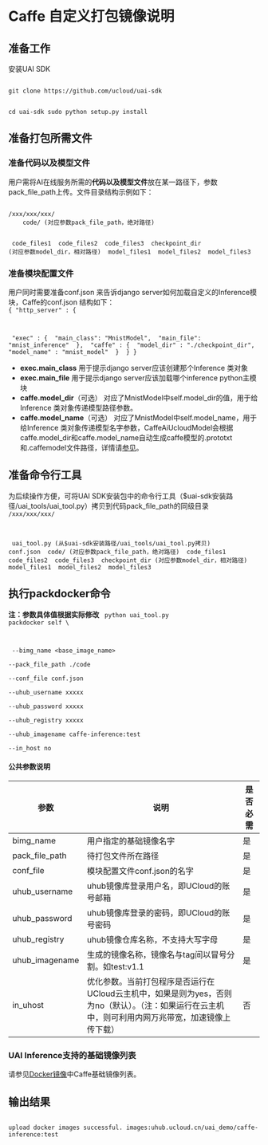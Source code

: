

# Caffe 自定义打包镜像说明
## 准备工作
安装UAI SDK

<code>
git clone https://github.com/ucloud/uai-sdk

cd uai-sdk
sudo python setup.py install
</code>

## 准备打包所需文件

### 准备代码以及模型文件
用户需将AI在线服务所需的**代码以及模型文件**放在某一路径下，参数pack\_file\_path上传。文件目录结构示例如下：

<code>
/xxx/xxx/xxx/
    code/ (对应参数pack_file_path，绝对路径)

​        code_files1
​        code_files2
​        code_files3
​        checkpoint_dir (对应参数model_dir，相对路径)
​            model_files1
​            model_files2
​            model_files3
</code>

### 准备模块配置文件

用户同时需要准备conf.json 来告诉django server如何加载自定义的Inference模块，Caffe的conf.json 结构如下：
<code>
{
    "http_server" : {

​        "exec" : {
​            "main_class": "MnistModel",
​            "main_file": "mnist_inference"
​        },
​        "caffe" : {
​            "model_dir" : "./checkpoint_dir",
​            "model_name" : "mnist_model"
​        }
​    }
}
</code>

  * **exec.main\_class** 用于提示django server应该创建那个Inference 类对象
  * **exec.main\_file** 用于提示django server应该加载哪个inference python主模块
  * **caffe.model\_dir**（可选） 对应了MnistModel中self.model\_dir的值，用于给Inference 类对象传递模型路径参数。
  * **caffe.model\_name**（可选） 对应了MnistModel中self.model\_name，用于给Inference 类对象传递模型名字参数，CaffeAiUcloudModel会根据caffe.model\_dir和caffe.model\_name自动生成caffe模型的.prototxt和.caffemodel文件路径，详情请[参见](https://github.com/ucloud/uai-sdk/blob/master/uai/arch/caffe_model.py)。

## 准备命令行工具
为后续操作方便，可将UAI SDK安装包中的命令行工具（$uai-sdk安装路径/uai\_tools/uai\_tool.py）拷贝到代码pack\_file\_path的同级目录
<code>
/xxx/xxx/xxx/

​    uai_tool.py (从$uai-sdk安装路径/uai_tools/uai_tool.py拷贝)
​    conf.json
​    code/ (对应参数pack_file_path，绝对路径)
​        code_files1
​        code_files2
​        code_files3
​        checkpoint_dir (对应参数model_dir，相对路径)
​            model_files1
​            model_files2
​            model_files3
</code>

## 执行packdocker命令
**注：参数具体值根据实际修改**
<code>
python uai_tool.py packdocker self \

​        --bimg_name <base_image_name> \
​    	--pack_file_path ./code \
​        --conf_file conf.json \
​        --uhub_username xxxxx \
​        --uhub_password xxxxx \
​        --uhub_registry xxxxx \
​        --uhub_imagename caffe-inference:test \
​        --in_host no
</code>

#### 公共参数说明

| 参数 | 说明 | 是否必需 |
| ---- | ---- | -------- |
| bimg\_name       | 用户指定的基础镜像名字                                                  | 是     |
| pack\_file\_path  | 待打包文件所在路径                                                           | 是     |
| conf\_file             | 模块配置文件conf.json的名字                                             | 是     |
| uhub\_username    | uhub镜像库登录用户名，即UCloud的账号邮箱                         | 是     |
| uhub\_password   |  uhub镜像库登录的密码，即UCloud的账号密码                          | 是     |
| uhub\_registry    | uhub镜像仓库名称，不支持大写字母                                                               | 是     |
| uhub\_imagename   | 生成的镜像名称，镜像名与tag间以冒号分割。如test:v1.1                                                 | 是     |
| in\_uhost         | 优化参数。当前打包程序是否运行在UCloud云主机中，如果是则为yes，否则为no（默认）。（注：如果运行在云主机中，则可利用内网万兆带宽，加速镜像上传下载）  | 否     |

### UAI Inference支持的基础镜像列表
请参见[Docker镜像](ai/uai-inference/intro/structure/docker)中Caffe基础镜像列表。

## 输出结果
<code>
upload docker images successful. images:uhub.ucloud.cn/uai_demo/caffe-inference:test
</code>

